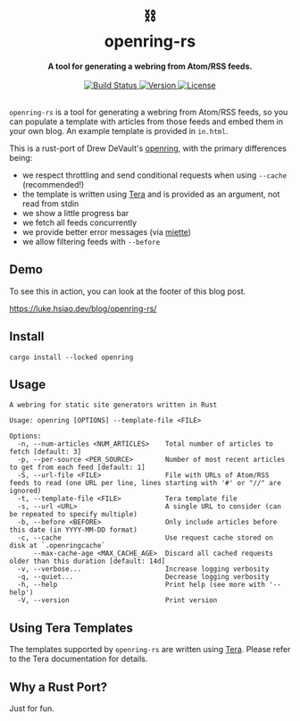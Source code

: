 <h1 align="center">
    ⛓<br>
    openring-rs
</h1>
<div align="center">
    <strong>A tool for generating a webring from Atom/RSS feeds.</strong>
</div>
<br>
<div align="center">
  <a href="https://github.com/lukehsiao/openring-rs/actions/workflows/general.yml">
    <img src="https://img.shields.io/github/actions/workflow/status/lukehsiao/openring-rs/general.yml" alt="Build Status">
  </a>
  <a href="https://crates.io/crates/openring">
    <img src="https://img.shields.io/crates/v/openring" alt="Version">
  </a>
  <a href="https://github.com/lukehsiao/openring-rs/blob/main/LICENSE.md">
    <img src="https://img.shields.io/crates/l/openring" alt="License">
  </a>
</div>
<br>

`openring-rs` is a tool for generating a webring from Atom/RSS feeds, so you can populate a template with articles from those feeds and embed them in your own blog. An example template is provided in `in.html`.

This is a rust-port of Drew DeVault's [openring](https://git.sr.ht/~sircmpwn/openring), with the primary differences being:
- we respect throttling and send conditional requests when using `--cache` (recommended!)
- the template is written using [Tera](https://keats.github.io/tera/) and is provided as an argument, not read from stdin
- we show a little progress bar
- we fetch all feeds concurrently
- we provide better error messages (via [miette](https://github.com/zkat/miette))
- we allow filtering feeds with `--before`

## Demo

To see this in action, you can look at the footer of this blog post.

<https://luke.hsiao.dev/blog/openring-rs/>

## Install

```
cargo install --locked openring
```

## Usage

```
A webring for static site generators written in Rust

Usage: openring [OPTIONS] --template-file <FILE>

Options:
  -n, --num-articles <NUM_ARTICLES>    Total number of articles to fetch [default: 3]
  -p, --per-source <PER_SOURCE>        Number of most recent articles to get from each feed [default: 1]
  -S, --url-file <FILE>                File with URLs of Atom/RSS feeds to read (one URL per line, lines starting with '#' or "//" are ignored)
  -t, --template-file <FILE>           Tera template file
  -s, --url <URL>                      A single URL to consider (can be repeated to specify multiple)
  -b, --before <BEFORE>                Only include articles before this date (in YYYY-MM-DD format)
  -c, --cache                          Use request cache stored on disk at `.openringcache`
      --max-cache-age <MAX_CACHE_AGE>  Discard all cached requests older than this duration [default: 14d]
  -v, --verbose...                     Increase logging verbosity
  -q, --quiet...                       Decrease logging verbosity
  -h, --help                           Print help (see more with '--help')
  -V, --version                        Print version
```

## Using Tera Templates

The templates supported by `openring-rs` are written using [Tera](https://keats.github.io/tera/).
Please refer to the Tera documentation for details.

## Why a Rust Port?

Just for fun.
